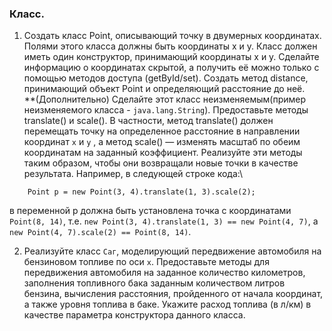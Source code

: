 ### Класс.

1. Создать класс Point, описывающий точку в двумерных
координатах. Полями этого класса должны быть координаты x и y.
Класс должен иметь один конструктор, принимающий координаты
x и y. Сделайте информацию о координатах скрытой, а получить её
можно только с помощью методов доступа (getById/set).
Создать метод distance, принимающий объект Point и определяющий расстояние до неё.\
**(Дополнительно) Сделайте этот класс неизменяемым(пример неизменяемого класса - `java.lang.String`).
Предоставьте методы translate() и scale().
В частности, метод translate() должен перемещать точку на определенное расстояние
в направлении координат `х` и `у` , а метод scale() — изменять масштаб
по обеим координатам на заданный коэффициент.
Реализуйте эти методы таким образом, чтобы они возвращали новые точки в качестве результата.
Например, в следующей строке кода:\
```
    Point р = new Point(3, 4).translate(1, 3).scale(2);
```
в переменной р должна быть установлена точка с координатами `Point(8, 14)`,
т.е. `new Point(3, 4).translate(1, 3) == new Point(4, 7)`,
а `new Point(4, 7).scale(2) == Point(8, 14)`.

2. Реализуйте класс `Саг`, моделирующий передвижение автомобиля на бензиновом топливе по оси `х`.
Предоставьте методы для передвижения автомобиля на заданное количество километров, 
заполнения топливного бака заданным количеством литров бензина, вычисления расстояния, пройденного от начала
координат, а также уровня топлива в баке. Укажите расход топлива (в л/км) в качестве параметра конструктора данного класса.